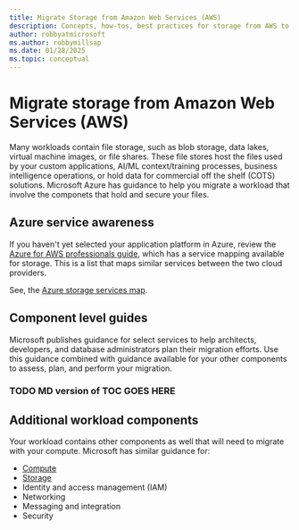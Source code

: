 ```yaml
---
title: Migrate Storage from Amazon Web Services (AWS)
description: Concepts, how-tos, best practices for storage from AWS to Azure.
author: robbyatmicrosoft
ms.author: robbymillsap
ms.date: 01/28/2025
ms.topic: conceptual
---
```


# Migrate storage from Amazon Web Services (AWS)

Many workloads contain file storage, such as blob storage, data lakes, virtual machine images, or file shares. These file stores host the files used by your custom applications, AI/ML context/training processes, business intelligence operations, or hold data for commercial off the shelf (COTS) solutions. Microsoft Azure has guidance to help you migrate a workload that involve the componets that hold and secure your files.

## Azure service awareness

If you haven't yet selected your application platform in Azure, review the [Azure for AWS professionals guide](/azure/architecture/aws-professional/), which has a service mapping available for storage. This is a list that maps similar services between the two cloud providers.

See, the [Azure storage services map](/azure/architecture/aws-professional/storage).

## Component level guides

Microsoft publishes guidance for select services to help architects, developers, and database administrators plan their migration efforts. Use this guidance combined with guidance available for your other components to assess, plan, and perform your migration.

### TODO MD version of TOC GOES HERE

## Additional workload components

Your workload contains other components as well that will need to migrate with your compute. Microsoft has similar guidance for:

- [Compute](./migrate-compute-from-aws.md)
- [Storage](./migrate-storage-from-aws.md)
- Identity and access management (IAM)
- Networking
- Messaging and integration
- Security
